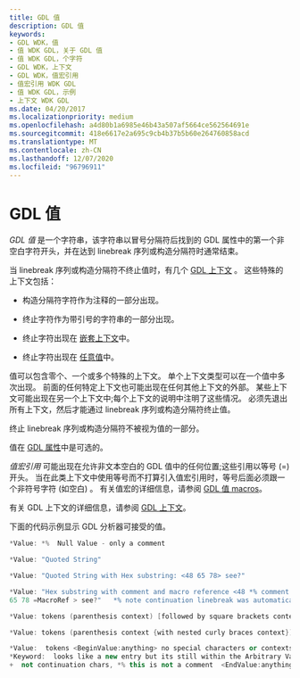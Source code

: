 ```yaml
---
title: GDL 值
description: GDL 值
keywords:
- GDL WDK，值
- 值 WDK GDL，关于 GDL 值
- 值 WDK GDL，个字符
- GDL WDK，上下文
- GDL WDK，值宏引用
- 值宏引用 WDK GDL
- 值 WDK GDL，示例
- 上下文 WDK GDL
ms.date: 04/20/2017
ms.localizationpriority: medium
ms.openlocfilehash: a4d80b1a6985e46b43a507af5664ce562564691e
ms.sourcegitcommit: 418e6617e2a695c9cb4b37b5b60e264760858acd
ms.translationtype: MT
ms.contentlocale: zh-CN
ms.lasthandoff: 12/07/2020
ms.locfileid: "96796911"
---
```

# <a name="gdl-values"></a>GDL 值


*GDL 值* 是一个字符串，该字符串以冒号分隔符后找到的 GDL 属性中的第一个非空白字符开头，并在达到 linebreak 序列或构造分隔符时通常结束。

当 linebreak 序列或构造分隔符不终止值时，有几个 [GDL 上下文](gdl-contexts.md) 。 这些特殊的上下文包括：

-   构造分隔符字符作为注释的一部分出现。

-   终止字符作为带引号的字符串的一部分出现。

-   终止字符出现在 [嵌套上下文](gdl-nested-contexts.md)中。

-   终止字符出现在 [任意值](gdl-arbitrary-value-contexts.md)中。

值可以包含零个、一个或多个特殊的上下文。 单个上下文类型可以在一个值中多次出现。 前面的任何特定上下文也可能出现在任何其他上下文的外部。 某些上下文可能出现在另一个上下文中;每个上下文的说明中注明了这些情况。 必须先退出所有上下文，然后才能通过 linebreak 序列或构造分隔符终止值。

终止 linebreak 序列或构造分隔符不被视为值的一部分。

值在 [GDL 属性](gdl-attributes.md)中是可选的。

*值宏引用* 可能出现在允许非文本空白的 GDL 值中的任何位置;这些引用以等号 (=) 开头。 当在此类上下文中使用等号而不打算引入值宏引用时，等号后面必须跟一个非符号字符 (如空白) 。 有关值宏的详细信息，请参阅 [GDL 值 macros](gdl-value-macros.md)。

有关 GDL 上下文的详细信息，请参阅 [GDL 上下文](gdl-contexts.md)。

下面的代码示例显示 GDL 分析器可接受的值。

```cpp
*Value: *%  Null Value - only a comment

*Value: "Quoted String"

*Value: "Quoted String with Hex substring: <48 65 78> see?"

*Value: "Hex substring with comment and macro reference <48 *% comment
65 78 =MacroRef > see?"   *% note continuation linebreak was automatically assumed

*Value: tokens (parenthesis context) [followed by square brackets context] "ending in quoted string"

*Value: tokens (parenthesis context {with nested curly braces context})

*Value:  tokens <BeginValue:anything> no special characters or contexts recognized within an arbitrary value context.  " } ) * % < > anything goes, sorry  =MacroRefs not recognized
*Keyword:  looks like a new entry but its still within the Arbitrary Value context.
+  not continuation chars, *% this is not a comment  <EndValue:anything>
```

 

 




